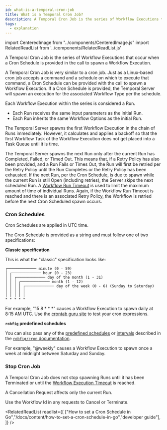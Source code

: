 ```yaml
---
id: what-is-a-temporal-cron-job
title: What is a Temporal Cron Job?
description: A Temporal Cron Job is the series of Workflow Executions that occur when a Cron Schedule is provided in the call to spawn a Workflow Execution.
tags:
  - explanation
---
```


import CenteredImage from "../components/CenteredImage.js"
import RelatedReadList from '../components/RelatedReadList.js'

A Temporal Cron Job is the series of Workflow Executions that occur when a Cron Schedule is provided in the call to spawn a Workflow Execution.

<CenteredImage
imagePath="/diagrams/temporal-cron-job.svg"
imageSize="100"
title="Temporal Cron Job timeline"
/>

A Temporal Cron Job is very similar to a cron job.
Just as a Linux-based cron job accepts a command and a schedule on which to execute that command, a Cron Schedule can be provided with the call to spawn a Workflow Execution.
If a Cron Schedule is provided, the Temporal Server will spawn an execution for the associated Workflow Type per the schedule.

Each Workflow Execution within the series is considered a Run.

- Each Run receives the same input parameters as the initial Run.
- Each Run inherits the same Workflow Options as the initial Run.

The Temporal Server spawns the first Workflow Execution in the chain of Runs immediately.
However, it calculates and applies a backoff so that the first Workflow Task of the Workflow Execution does not get placed into a Task Queue until it is time.

The Temporal Server spawns the next Run only after the current Run has Completed, Failed, or Timed Out.
This means that, if a Retry Policy has also been provided, and a Run Fails or Times Out, the Run will first be retried per the Retry Policy until the Run Completes or the Retry Policy has been exhausted.
If the next Run, per the Cron Schedule, is due to spawn while the current Run is still Open (including retries), the Server skips the next scheduled Run.
A [Workflow Run Timeout](/docs/content/what-is-a-workflow-run-timeout) is used to limit the maximum amount of time of individual Runs.
Again, if the Workflow Run Timeout is reached and there is an associated Retry Policy, the Workflow is retried before the next Cron Scheduled spawn occurs.

<CenteredImage
imagePath="/diagrams/temporal-cron-job-failure-with-retry.svg"
imageSize="100"
title="Temporal Cron Job Run Failure with a Retry Policy"
/>

### Cron Schedules

Cron Schedules are applied in UTC time.

The Cron Schedule is provided as a string and must follow one of two specifications:

**Classic specification**

This is what the "classic" specification looks like:

```
┌───────────── minute (0 - 59)
│ ┌───────────── hour (0 - 23)
│ │ ┌───────────── day of the month (1 - 31)
│ │ │ ┌───────────── month (1 - 12)
│ │ │ │ ┌───────────── day of the week (0 - 6) (Sunday to Saturday)
│ │ │ │ │
│ │ │ │ │
* * * * *
```

For example, "15 8 \* \* \*" causes a Workflow Execution to spawn daily at 8:15 AM UTC.
Use the [crontab guru site](https://crontab.guru/) to test your cron expressions.

**`robfig` predefined schedules**

You can also pass any of the [predefined schedules](https://pkg.go.dev/github.com/robfig/cron#hdr-Predefined_schedules) or [intervals](https://pkg.go.dev/github.com/robfig/cron#hdr-Intervals) described in the [`robfig/cron` documentation](https://pkg.go.dev/github.com/robfig/cron).

For example, "@weekly" causes a Workflow Execution to spawn once a week at midnight between Saturday and Sunday.

### Stop Cron Job

A Temporal Cron Job does not stop spawning Runs until it has been Terminated or until the [Workflow Execution Timeout](/docs/content/what-is-a-workflow-execution-timeout) is reached.

A Cancellation Request affects only the current Run.

Use the Workflow Id in any requests to Cancel or Terminate.

<RelatedReadList
readlist={[
["How to set a Cron Schedule in Go","/docs/content/how-to-set-a-cron-schedule-in-go","developer guide"],
]}
/>
